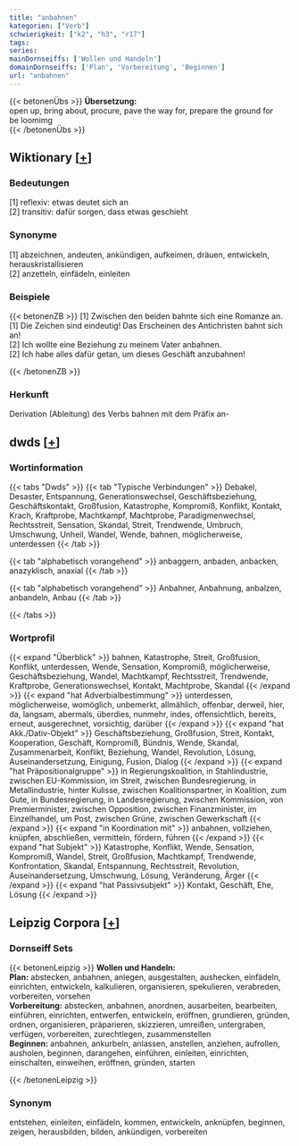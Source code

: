 ```yaml
---
title: "anbahnen"
kategorien: ["Verb"]
schwierigkeit: ["k2", "h3", "r17"]
tags:
series:
mainDornseiffs: ['Wollen und Handeln']
domainDornseiffs: ['Plan', 'Vorbereitung', 'Beginnen']
url: "anbahnen"
---
```


{{< betonenÜbs >}}
**Übersetzung:**  
open up, bring about, procure, pave  the way for, prepare the ground for  
be loomimg  
{{< /betonenÜbs >}}

## Wiktionary [[+](https://de.wiktionary.org/wiki/anbahnen)]

### Bedeutungen
[1] reflexiv: etwas deutet sich an  
[2] transitiv: dafür sorgen, dass etwas geschieht  

### Synonyme
[1] abzeichnen, andeuten, ankündigen, aufkeimen, dräuen, entwickeln, herauskristallisieren  
[2] anzetteln, einfädeln, einleiten  

### Beispiele
{{< betonenZB >}}
[1] Zwischen den beiden bahnte sich eine Romanze an.  
[1] Die Zeichen sind eindeutig! Das Erscheinen des Antichristen bahnt sich an!  
[2] Ich wollte eine Beziehung zu meinem Vater anbahnen.  
[2] Ich habe alles dafür getan, um dieses Geschäft anzubahnen!  

{{< /betonenZB >}}
### Herkunft
Derivation (Ableitung) des Verbs bahnen mit dem Präfix an-  



## dwds [[+](https://www.dwds.de/wb/anbahnen)]

### Wortinformation
{{< tabs "Dwds" >}}
{{< tab "Typische Verbindungen" >}}
Debakel, Desaster, Entspannung, Generationswechsel, Geschäftsbeziehung, Geschäftskontakt, Großfusion, Katastrophe, Kompromiß, Konflikt, Kontakt, Krach, Kraftprobe, Machtkampf, Machtprobe, Paradigmenwechsel, Rechtsstreit, Sensation, Skandal, Streit, Trendwende, Umbruch, Umschwung, Unheil, Wandel, Wende, bahnen, möglicherweise, unterdessen
{{< /tab >}}

{{< tab "alphabetisch vorangehend" >}}
anbaggern, anbaden, anbacken, anazyklisch, anaxial
{{< /tab >}}

{{< tab "alphabetisch vorangehend" >}}
Anbahner, Anbahnung, anbalzen, anbandeln, Anbau
{{< /tab >}}

{{< /tabs >}}

### Wortprofil
{{< expand "Überblick" >}} bahnen, Katastrophe, Streit, Großfusion, Konflikt, unterdessen, Wende, Sensation, Kompromiß, möglicherweise, Geschäftsbeziehung, Wandel, Machtkampf, Rechtsstreit, Trendwende, Kraftprobe, Generationswechsel, Kontakt, Machtprobe, Skandal {{< /expand >}}
{{< expand "hat Adverbialbestimmung" >}} unterdessen, möglicherweise, womöglich, unbemerkt, allmählich, offenbar, derweil, hier, da, langsam, abermals, überdies, nunmehr, indes, offensichtlich, bereits, erneut, ausgerechnet, vorsichtig, darüber {{< /expand >}}
{{< expand "hat Akk./Dativ-Objekt" >}} Geschäftsbeziehung, Großfusion, Streit, Kontakt, Kooperation, Geschäft, Kompromiß, Bündnis, Wende, Skandal, Zusammenarbeit, Konflikt, Beziehung, Wandel, Revolution, Lösung, Auseinandersetzung, Einigung, Fusion, Dialog {{< /expand >}}
{{< expand "hat Präpositionalgruppe" >}} in Regierungskoalition, in Stahlindustrie, zwischen EU-Kommission, im Streit, zwischen Bundesregierung, in Metallindustrie, hinter Kulisse, zwischen Koalitionspartner, in Koalition, zum Gute, in Bundesregierung, in Landesregierung, zwischen Kommission, von Premierminister, zwischen Opposition, zwischen Finanzminister, im Einzelhandel, um Post, zwischen Grüne, zwischen Gewerkschaft {{< /expand >}}
{{< expand "in Koordination mit" >}} anbahnen, vollziehen, knüpfen, abschließen, vermitteln, fördern, führen {{< /expand >}}
{{< expand "hat Subjekt" >}} Katastrophe, Konflikt, Wende, Sensation, Kompromiß, Wandel, Streit, Großfusion, Machtkampf, Trendwende, Konfrontation, Skandal, Entspannung, Rechtsstreit, Revolution, Auseinandersetzung, Umschwung, Lösung, Veränderung, Ärger {{< /expand >}}
{{< expand "hat Passivsubjekt" >}} Kontakt, Geschäft, Ehe, Lösung {{< /expand >}}

## Leipzig Corpora [[+](https://corpora.uni-leipzig.de/en/res?word=anbahnen&corpusId=deu_newscrawl-public_2018)]

### Dornseiff Sets
{{< betonenLeipzig >}}
**Wollen und Handeln:**  
**Plan:** abstecken, anbahnen, anlegen, ausgestalten, aushecken, einfädeln, einrichten, entwickeln, kalkulieren, organisieren, spekulieren, verabreden, vorbereiten, vorsehen  
**Vorbereitung:** abstecken, anbahnen, anordnen, ausarbeiten, bearbeiten, einführen, einrichten, entwerfen, entwickeln, eröffnen, grundieren, gründen, ordnen, organisieren, präparieren, skizzieren, umreißen, untergraben, verfügen, vorbereiten, zurechtlegen, zusammenstellen  
**Beginnen:** anbahnen, ankurbeln, anlassen, anstellen, anziehen, aufrollen, ausholen, beginnen, darangehen, einführen, einleiten, einrichten, einschalten, einweihen, eröffnen, gründen, starten  

{{< /betonenLeipzig >}}

### Synonym
entstehen, einleiten, einfädeln, kommen, entwickeln, anknüpfen, beginnen, zeigen, herausbilden, bilden, ankündigen, vorbereiten

